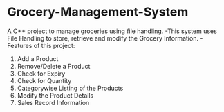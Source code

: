 # Grocery-Management-System
A C++ project to manage groceries using file handling. 
-This system uses File Handling to store, retrieve and modify the Grocery Information.
-Features of this project:
1. Add a Product
2. Remove/Delete a Product
3. Check for Expiry 
4. Check for Quantity
5. Categorywise Listing of the Products
6. Modify the Product Details
7. Sales Record Information
